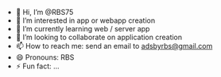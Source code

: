 - 👋 Hi, I’m @RBS75
- 👀 I’m interested in app or webapp creation 
- 🌱 I’m currently learning web / server app
- 💞️ I’m looking to collaborate on application creation
- 📫 How to reach me: send an email to adsbyrbs@gmail.com
- 😄 Pronouns: RBS
- ⚡ Fun fact: ...

<!---
RBS75/RBS75 is a ✨ special ✨ repository because its `README.md` (this file) appears on your GitHub profile.
You can click the Preview link to take a look at your changes.
--->
